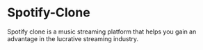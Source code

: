 # Spotify-Clone
Spotify clone is a music streaming platform that helps you gain an advantage in the lucrative streaming industry.

